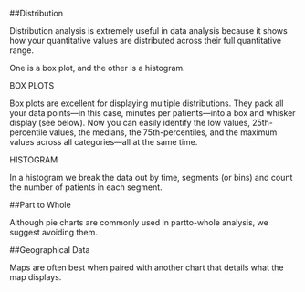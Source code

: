 ##Distribution

Distribution analysis is extremely useful in data analysis because it shows how your
quantitative values are distributed across their full quantitative range.

One is a box plot, and the other is a histogram. 

BOX PLOTS 

Box plots are excellent for displaying multiple distributions.
They pack all your data points—in this case, minutes per patients—into a box and whisker display (see
below). Now you can easily identify the low values, 25th-percentile values, the
medians, the 75th-percentiles, and the maximum values across all categories—all
at the same time. 


HISTOGRAM 

In a histogram we break the data out by time,
segments (or bins) and count the number of patients in each segment. 


##Part to Whole

Although pie charts are commonly used in partto-whole analysis, we suggest avoiding them.

##Geographical Data

Maps are often best when paired with another chart that details what the map displays.
